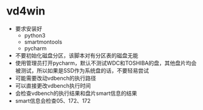 # vd4win

* 要求安装好
    - python3
    - smartmontools
    - pycharm
* 不要初始化磁盘分区，该脚本对有分区表的磁盘无能
* 使用管理员打开pycharm，默认不测试WDC和TOSHIBA的盘，其他盘片均会被测试，所以如果是SSD作为系统盘的话，不要轻易尝试
* 可能需要改动vdbench的执行路径
* 可以直接更改vdbench执行时间
* 会检查vdbench的执行结果和盘片smart信息的结果
* smart信息会检查05、172、172
